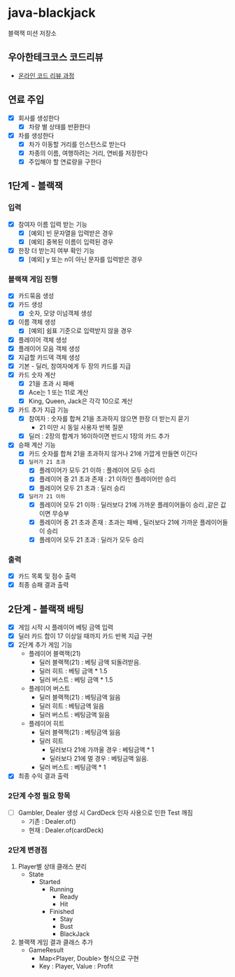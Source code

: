 # java-blackjack

블랙잭 미션 저장소

## 우아한테크코스 코드리뷰

- [온라인 코드 리뷰 과정](https://github.com/woowacourse/woowacourse-docs/blob/master/maincourse/README.md)

## 연료 주입

- [x] 회사를 생성한다
    - [x] 차량 별 상태를 반환한다
- [x] 차를 생성한다
    - [x] 차가 이동할 거리를 인스턴스로 받는다
    - [x] 차종의 이름, 여행하려는 거리, 연비를 저장한다
    - [x] 주입해야 할 연료량을 구한다

## 1단계 - 블랙잭

### 입력

- [x] 참여자 이름 입력 받는 기능
    - [x] [예외] 빈 문자열을 입력받은 경우
    - [x] [예외] 중복된 이름이 입력된 경우
- [x] 한장 더 받는지 여부 확인 기능
    - [x] [예외] y 또는 n이 아닌 문자를 입력받은 경우

### 블랙잭 게임 진행

- [x] 카드묶음 생성
- [x] 카드 생성
    - [x] 숫자, 모양 이넘객체 생성
- [x] 이름 객체 생성
    - [x] [예외] 쉼표 기준으로 입력받지 않을 경우
- [x] 플레이어 객체 생성
- [x] 플레이어 모음 객체 생성
- [x] 지급할 카드덱 객체 생성
- [x] 기본 - 딜러, 참여자에게 두 장의 카드를 지급
- [x] 카드 숫자 계산
    - [x] 21을 초과 시 패배
    - [x] Ace는 1 또는 11로 계산
    - [x] King, Queen, Jack은 각각 10으로 계산
- [x] 카드 추가 지급 기능
    - [x] 참여자 : 숫자를 합쳐 21을 초과하지 않으면 한장 더 받는지 묻기
        - 21 미만 시 동일 사용자 반복 질문
    - [x] 딜러 : 2장의 합계가 16이하이면 반드시 1장의 카드 추가
- [x] 승패 계산 기능
    - [x] 카드 숫자를 합쳐 21을 초과하지 않거나 21에 가깝게 만들면 이긴다
    - [x] `딜러가 21 초과`
        - [X] 플레이어가 모두 21 이하 : 플레이어 모두 승리
        - [x] 플레이어 중 21 초과 존재 : 21 이하인 플레이어만 승리
        - [x] 플레이어 모두 21 초과 : 딜러 승리
    - [x] `딜러가 21 이하`
        - [x] 플레이어 모두 21 이하 : 딜러보다 21에 가까운 플레이어들이 승리 ,같은 값이면 무승부
        - [x] 플레이어 중 21 초과 존재 : 초과는 패배 , 딜러보다 21에 가까운 플레이어들이 승리
        - [x] 플레이어 모두 21 초과 : 딜러가 모두 승리

### 출력

- [x] 카드 목록 및 점수 출력
- [x] 최종 승패 결과 출력

## 2단계 - 블랙잭 배팅

- [x] 게임 시작 시 플레이어 베팅 금액 입력
- [x] 딜러 카드 합이 17 이상일 때까지 카드 반복 지급 구현
- [x] 2단계 추가 게임 기능
    - 플레이어 블랙잭(21)
        - 딜러 블랙잭(21) : 베팅 금액 되돌려받음.
        - 딜러 히트 : 베팅 금액 * 1.5
        - 딜러 버스트 : 베팅 금액 * 1.5
    - 플레이어 버스트
        - 딜러 블랙잭(21) : 베팅금액 잃음
        - 딜러 히트 : 베팅금액 잃음
        - 딜러 버스트 : 베팅금액 잃음
    - 플레이어 히트
        - 딜러 블랙잭(21) : 베팅금액 잃음
        - 딜러 히트
            - 딜러보다 21에 가까울 경우 : 베팅금액 * 1
            - 딜러보다 21에 멀 경우 : 베팅금액 잃음.
        - 딜러 버스트 : 베팅금액 * 1
- [x] 최종 수익 결과 출력

### 2단계 수정 필요 항목

- [ ] Gambler, Dealer 생성 시 CardDeck 인자 사용으로 인한 Test 깨짐
    - 기존 : Dealer.of()
    - 현재 : Dealer.of(cardDeck)

### 2단계 변경점

1. Player별 상태 클래스 분리
    - State
        - Started
            - Running
                - Ready
                - Hit
            - Finished
                - Stay
                - Bust
                - BlackJack
2. 블랙잭 게임 결과 클래스 추가
    - GameResult
        - Map<Player, Double> 형식으로 구현
        - Key : Player, Value : Profit
